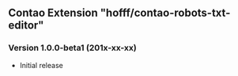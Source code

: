 Contao Extension "hofff/contao-robots-txt-editor"
-------------------------------------------------

### Version 1.0.0-beta1 (201x-xx-xx) ###
- Initial release